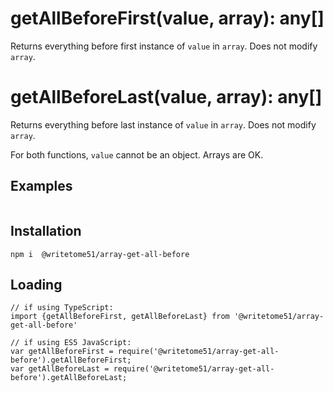 # getAllBeforeFirst(value, array): any[]

Returns everything before first instance of `value` in `array`.  Does not modify `array`.

# getAllBeforeLast(value, array): any[]

Returns everything before last instance of `value` in `array`.  Does not modify `array`.

For both functions, `value` cannot be an object.  Arrays are OK.


## Examples
```

```

## Installation
`npm i  @writetome51/array-get-all-before`


## Loading
```
// if using TypeScript:
import {getAllBeforeFirst, getAllBeforeLast} from '@writetome51/array-get-all-before'
    
// if using ES5 JavaScript:
var getAllBeforeFirst = require('@writetome51/array-get-all-before').getAllBeforeFirst;
var getAllBeforeLast = require('@writetome51/array-get-all-before').getAllBeforeLast;
```